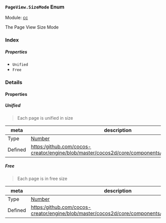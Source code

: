### `PageView.SizeMode` Enum



Module: [cc](../modules/cc.md)




The Page View Size Mode

### Index

##### Properties

  - `Unified`
  - `Free`

### Details

#### Properties


##### Unified

> Each page is unified in size

| meta | description |
|------|-------------|
| Type | <a href="https://developer.mozilla.org/en/JavaScript/Reference/Global_Objects/Number" class="crosslink external" target="_blank">Number</a> |
| Defined | [https:/github.com/cocos-creator/engine/blob/master/cocos2d/core/components/CCPageView.js:35](https:/github.com/cocos-creator/engine/blob/master/cocos2d/core/components/CCPageView.js#L35) |



##### Free

> Each page is in free size

| meta | description |
|------|-------------|
| Type | <a href="https://developer.mozilla.org/en/JavaScript/Reference/Global_Objects/Number" class="crosslink external" target="_blank">Number</a> |
| Defined | [https:/github.com/cocos-creator/engine/blob/master/cocos2d/core/components/CCPageView.js:41](https:/github.com/cocos-creator/engine/blob/master/cocos2d/core/components/CCPageView.js#L41) |


